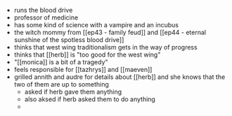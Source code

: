 - runs the blood drive
- professor of medicine
- has some kind of science with a vampire and an incubus
- the witch mommy from [[ep43 - family feud]] and [[ep44 - eternal sunshine of the spotless blood drive]]
- thinks that west wing traditionalism gets in the way of progress
- thinks that [[herb]] is "too good for the west wing"
- "[[monica]] is a bit of a tragedy"
- feels responsible for [[tazhrys]] and [[maeven]]
- grilled annith and audre for details about [[herb]] and she knows that the two of them are up to something
	- asked if herb gave them anything
	- also aksed if herb asked them to do anything
	- 